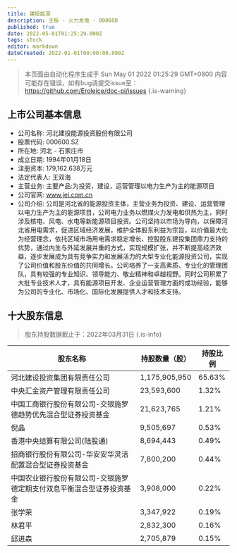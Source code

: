 ```yaml
---
title: 建投能源
description: 主板 - 火力发电 - 000600
published: true
date: 2022-05-01T01:25:29.000Z
tags: stock
editor: markdown
dateCreated: 2022-01-01T00:00:00.000Z
---
```


> 本页面由自动化程序生成于 Sun May 01 2022 01:25:29 GMT+0800
> 内容可能存在错误，如有bug请提交issue至：https://github.com/Eroleice/doc-pi/issues
{.is-warning}

## 上市公司基本信息
- 公司名称: 河北建投能源投资股份有限公司
- 股票代码: 000600.SZ
- 所在地: 河北 - 石家庄市
- 成立日期: 1994年01月18日
- 注册资本: 179,162.638万元
- 法定代表人: 王双海
- 主营业务: 主要产品:为投资，建设，运营管理以电力生产为主的能源项目
- 公司官网: www.jei.com.cn
- 公司介绍: 公司是河北省的能源投资主体，主营业务为投资、建设、运营管理以电力生产为主的能源项目，公司电力业务以燃煤火力发电和供热为主，同时涉及核电、风电、水电等新能源项目投资。公司坚持以市场为导向，以保障河北省用电需求，促进区域经济发展，维护全体股东利益为宗旨，以价值最大化为经营理念，依托区域市场用电需求稳定增长、控股股东建投集团鼎力支持的优势，通过内生与外延发展并重的方式，实现规模扩张，并不断提高经济效益，逐步发展成为具有竞争实力和发展活力的大型专业化能源投资公司，实现了公司价值和股东价值的共同增长。公司培养了一支高素质、专业化的管理团队，具有较强的专业知识、领导能力、敬业精神和卓越视野。同时公司积累了大批专业技术人才，具有能源项目开发、企业运营管理方面的成功经验，能够为公司的专业化、市场化、国际化发展提供人才和技术支持。


## 十大股东信息
> 股东持股数据截止于：2022年03月31日
{.is-info}

| 股东名称 | 持股数量（股） | 持股比例 |
| --- | --- | --- |
| 河北建设投资集团有限责任公司 | 1,175,905,950 | 65.63% |
| 中央汇金资产管理有限责任公司 | 23,593,600 | 1.32% |
| 中国工商银行股份有限公司-交银施罗德趋势优先混合型证券投资基金 | 21,623,765 | 1.21% |
| 倪晶 | 9,505,697 | 0.53% |
| 香港中央结算有限公司(陆股通) | 8,694,443 | 0.49% |
| 招商银行股份有限公司-华安安华灵活配置混合型证券投资基金 | 7,800,200 | 0.44% |
| 中国农业银行股份有限公司-交银施罗德定期支付双息平衡混合型证券投资基金 | 3,908,000 | 0.22% |
| 张学荣 | 3,347,922 | 0.19% |
| 林君平 | 2,832,300 | 0.16% |
| 邱进森 | 2,705,879 | 0.15% |




